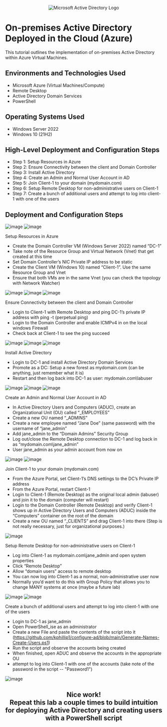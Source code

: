 <p align="center">
<img src="https://i.imgur.com/pU5A58S.png" alt="Microsoft Active Directory Logo"/>
</p>

<h1>On-premises Active Directory Deployed in the Cloud (Azure)</h1>
This tutorial outlines the implementation of on-premises Active Directory within Azure Virtual Machines.<br />



<h2>Environments and Technologies Used</h2>

- Microsoft Azure (Virtual Machines/Compute)
- Remote Desktop
- Active Directory Domain Services
- PowerShell

<h2>Operating Systems Used </h2>

- Windows Server 2022
- Windows 10 (21H2)

<h2>High-Level Deployment and Configuration Steps</h2>

- Step 1: Setup Resources in Azure
- Step 2: Ensure Connectivity between the client and Domain Controller
- Step 3: Install Active Directory
- Step 4: Create an Admin and Normal User Account in AD
- Step 5: Join Client-1 to your domain (mydomain.com)
- Step 6: Setup Remote Desktop for non-administrative users on Client-1
- Step 7: Create a bunch of additional users and attempt to log into client-1 with one of the users

<h2>Deployment and Configuration Steps</h2>



![image](https://github.com/kphillip1/configure-ad/assets/165929885/24a6931b-3417-475b-933b-5b95e6c7258f)
![image](https://github.com/kphillip1/configure-ad/assets/165929885/42af859d-60f3-4c70-b00e-68b02ea9b990)



Setup Resources in Azure
- Create the Domain Controller VM (Windows Server 2022) named “DC-1”
- Take note of the Resource Group and Virtual Network (Vnet) that get created at this time
- Set Domain Controller’s NIC Private IP address to be static
- Create the Client VM (Windows 10) named “Client-1”. Use the same Resource Group and Vnet 
- Ensure that both VMs are in the same Vnet (you can check the topology with Network Watcher)

![image](https://github.com/kphillip1/configure-ad/assets/165929885/7aa9345e-5222-45c7-8251-a28aee0d669e)
![image](https://github.com/kphillip1/configure-ad/assets/165929885/0752b990-063f-472e-9ae6-fdf3ecefa373)
![image](https://github.com/kphillip1/configure-ad/assets/165929885/98dbafbb-8635-4b09-acf6-77b7c53eb090)



Ensure Connectivity between the client and Domain Controller
- Login to Client-1 with Remote Desktop and ping DC-1’s private IP address with ping -t <ip address> (perpetual ping)
- Login to the Domain Controller and enable ICMPv4 in on the local windows Firewall
- Check back at Client-1 to see the ping succeed

![image](https://github.com/kphillip1/configure-ad/assets/165929885/03c7e6e1-4355-4a1d-a9bc-6fc90f962bc0)
![image](https://github.com/kphillip1/configure-ad/assets/165929885/8568c054-77c5-4585-9b84-8363111e16a7)
![image](https://github.com/kphillip1/configure-ad/assets/165929885/9d6b5d37-004b-4cca-8ab0-1e75f9ad031f)


Install Active Directory
- Login to DC-1 and install Active Directory Domain Services
- Promote as a DC: Setup a new forest as mydomain.com (can be anything, just remember what it is)
- Restart and then log back into DC-1 as user: mydomain.com\labuser

![image](https://github.com/kphillip1/configure-ad/assets/165929885/893ddf8a-4d15-45b9-bb03-af573ec86810)
![image](https://github.com/kphillip1/configure-ad/assets/165929885/6ba52a91-03ee-429a-9380-08d8804809f3)
![image](https://github.com/kphillip1/configure-ad/assets/165929885/ef5b7e5d-498a-4cb3-a73d-b43fe2928479)


Create an Admin and Normal User Account in AD
- In Active Directory Users and Computers (ADUC), create an Organizational Unit (OU) called “_EMPLOYEES”
- Create a new OU named “_ADMINS”
- Create a new employee named “Jane Doe” (same password) with the username of “jane_admin”
- Add jane_admin to the “Domain Admins” Security Group
- Log out/close the Remote Desktop connection to DC-1 and log back in as “mydomain.com\jane_admin”
- User jane_admin as your admin account from now on

![image](https://github.com/kphillip1/configure-ad/assets/165929885/b78fec39-7612-43c0-a237-2c0e778f2a4d)
![image](https://github.com/kphillip1/configure-ad/assets/165929885/e6d6227a-716a-4dcf-9d73-be4b5eb9f18c)



Join Client-1 to your domain (mydomain.com)
- From the Azure Portal, set Client-1’s DNS settings to the DC’s Private IP address
- From the Azure Portal, restart Client-1
- Login to Client-1 (Remote Desktop) as the original local admin (labuser) and join it to the domain (computer will restart)
- Login to the Domain Controller (Remote Desktop) and verify Client-1 shows up in Active Directory Users and Computers (ADUC) inside the “Computers” container on the root of the domain
- Create a new OU named “_CLIENTS” and drag Client-1 into there (Step is not really necessary, just for organizational purposes.)

![image](https://github.com/kphillip1/configure-ad/assets/165929885/83463381-d72f-4441-9488-cbd6b2219fb0)

Setup Remote Desktop for non-administrative users on Client-1
- Log into Client-1 as mydomain.com\jane_admin and open system properties
- Click “Remote Desktop”
- Allow “domain users” access to remote desktop
- You can now log into Client-1 as a normal, non-administrative user now
- Normally you’d want to do this with Group Policy that allows you to change MANY systems at once (maybe a future lab)

![image](https://github.com/kphillip1/configure-ad/assets/165929885/8d51f1d8-a4a8-4d8a-a9dd-6e498e3c9ac9)
![image](https://github.com/kphillip1/configure-ad/assets/165929885/171694d8-fa8f-43a5-9d09-5095639ab6d2)


Create a bunch of additional users and attempt to log into client-1 with one of the users
- Login to DC-1 as jane_admin
- Open PowerShell_ise as an administrator
- Create a new File and paste the contents of the script into it (https://github.com/kphillip1/configure-ad/blob/main/Generate-Names-Create-Users.ps1)
- Run the script and observe the accounts being created
- When finished, open ADUC and observe the accounts in the appropriate OU
- attempt to log into Client-1 with one of the accounts (take note of the password in the script -- "Password1")

![image](https://github.com/kphillip1/configure-ad/assets/165929885/2c97e5d8-9fff-44ec-922a-1dfcb010374f)

<h2 align="center"> Nice work! <br>Repeat this lab a couple times to build intuition for deploying Active Directory and creating users with a PowerShell script </h2>










